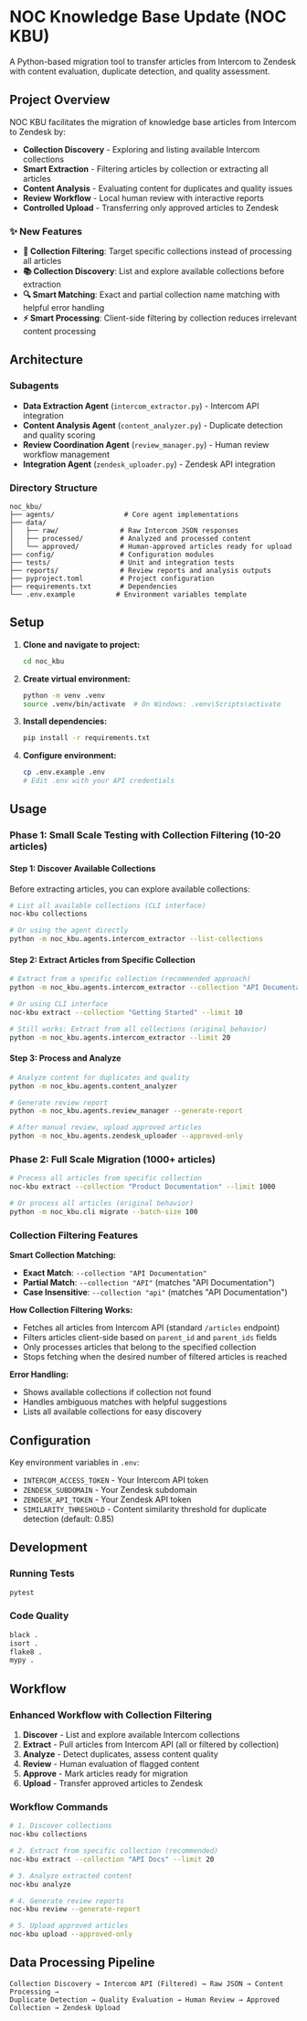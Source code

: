 # NOC Knowledge Base Update (NOC KBU)

A Python-based migration tool to transfer articles from Intercom to Zendesk with content evaluation, duplicate detection, and quality assessment.

## Project Overview

NOC KBU facilitates the migration of knowledge base articles from Intercom to Zendesk by:
- **Collection Discovery** - Exploring and listing available Intercom collections
- **Smart Extraction** - Filtering articles by collection or extracting all articles
- **Content Analysis** - Evaluating content for duplicates and quality issues  
- **Review Workflow** - Local human review with interactive reports
- **Controlled Upload** - Transferring only approved articles to Zendesk

### ✨ New Features

- **🎯 Collection Filtering**: Target specific collections instead of processing all articles
- **📚 Collection Discovery**: List and explore available collections before extraction
- **🔍 Smart Matching**: Exact and partial collection name matching with helpful error handling
- **⚡ Smart Processing**: Client-side filtering by collection reduces irrelevant content processing

## Architecture

### Subagents
- **Data Extraction Agent** (`intercom_extractor.py`) - Intercom API integration
- **Content Analysis Agent** (`content_analyzer.py`) - Duplicate detection and quality scoring
- **Review Coordination Agent** (`review_manager.py`) - Human review workflow management
- **Integration Agent** (`zendesk_uploader.py`) - Zendesk API integration

### Directory Structure
```
noc_kbu/
├── agents/                 # Core agent implementations
├── data/
│   ├── raw/               # Raw Intercom JSON responses
│   ├── processed/         # Analyzed and processed content
│   └── approved/          # Human-approved articles ready for upload
├── config/                # Configuration modules
├── tests/                 # Unit and integration tests
├── reports/               # Review reports and analysis outputs
├── pyproject.toml         # Project configuration
├── requirements.txt       # Dependencies
└── .env.example          # Environment variables template
```

## Setup

1. **Clone and navigate to project:**
   ```bash
   cd noc_kbu
   ```

2. **Create virtual environment:**
   ```bash
   python -m venv .venv
   source .venv/bin/activate  # On Windows: .venv\Scripts\activate
   ```

3. **Install dependencies:**
   ```bash
   pip install -r requirements.txt
   ```

4. **Configure environment:**
   ```bash
   cp .env.example .env
   # Edit .env with your API credentials
   ```

## Usage

### Phase 1: Small Scale Testing with Collection Filtering (10-20 articles)

#### Step 1: Discover Available Collections
Before extracting articles, you can explore available collections:

```bash
# List all available collections (CLI interface)
noc-kbu collections

# Or using the agent directly
python -m noc_kbu.agents.intercom_extractor --list-collections
```

#### Step 2: Extract Articles from Specific Collection
```bash
# Extract from a specific collection (recommended approach)
python -m noc_kbu.agents.intercom_extractor --collection "API Documentation" --limit 20

# Or using CLI interface
noc-kbu extract --collection "Getting Started" --limit 10

# Still works: Extract from all collections (original behavior)
python -m noc_kbu.agents.intercom_extractor --limit 20
```

#### Step 3: Process and Analyze
```bash
# Analyze content for duplicates and quality
python -m noc_kbu.agents.content_analyzer

# Generate review report
python -m noc_kbu.agents.review_manager --generate-report

# After manual review, upload approved articles
python -m noc_kbu.agents.zendesk_uploader --approved-only
```

### Phase 2: Full Scale Migration (1000+ articles)
```bash
# Process all articles from specific collection
noc-kbu extract --collection "Product Documentation" --limit 1000

# Or process all articles (original behavior)
python -m noc_kbu.cli migrate --batch-size 100
```

### Collection Filtering Features

**Smart Collection Matching:**
- **Exact Match**: `--collection "API Documentation"`
- **Partial Match**: `--collection "API"` (matches "API Documentation")
- **Case Insensitive**: `--collection "api"` (matches "API Documentation")

**How Collection Filtering Works:**
- Fetches all articles from Intercom API (standard `/articles` endpoint)
- Filters articles client-side based on `parent_id` and `parent_ids` fields
- Only processes articles that belong to the specified collection
- Stops fetching when the desired number of filtered articles is reached

**Error Handling:**
- Shows available collections if collection not found
- Handles ambiguous matches with helpful suggestions
- Lists all available collections for easy discovery

## Configuration

Key environment variables in `.env`:
- `INTERCOM_ACCESS_TOKEN` - Your Intercom API token
- `ZENDESK_SUBDOMAIN` - Your Zendesk subdomain
- `ZENDESK_API_TOKEN` - Your Zendesk API token
- `SIMILARITY_THRESHOLD` - Content similarity threshold for duplicate detection (default: 0.85)

## Development

### Running Tests
```bash
pytest
```

### Code Quality
```bash
black .
isort .
flake8 .
mypy .
```

## Workflow

### Enhanced Workflow with Collection Filtering

1. **Discover** - List and explore available Intercom collections
2. **Extract** - Pull articles from Intercom API (all or filtered by collection)
3. **Analyze** - Detect duplicates, assess content quality
4. **Review** - Human evaluation of flagged content
5. **Approve** - Mark articles ready for migration
6. **Upload** - Transfer approved articles to Zendesk

### Workflow Commands

```bash
# 1. Discover collections
noc-kbu collections

# 2. Extract from specific collection (recommended)
noc-kbu extract --collection "API Docs" --limit 20

# 3. Analyze extracted content
noc-kbu analyze

# 4. Generate review reports
noc-kbu review --generate-report

# 5. Upload approved articles
noc-kbu upload --approved-only
```

## Data Processing Pipeline

```
Collection Discovery → Intercom API (Filtered) → Raw JSON → Content Processing → 
Duplicate Detection → Quality Evaluation → Human Review → Approved Collection → Zendesk Upload
```